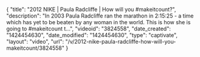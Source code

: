 {
    "title": "2012 NIKE | Paula Radcliffe | How will you #makeitcount?",
    "description": "In 2003 Paula Radcliffe ran the marathon in 2:15:25 - a time which has yet to be beaten by any woman in the world. This is how she is going to #makeitcount t...",
    "videoid": "3824558",
    "date_created": "1424454630",
    "date_modified": "1424454630",
    "type": "captivate",
    "layout": "video",
    "url": "\/v\/2012-nike-paula-radcliffe-how-will-you-makeitcount\/3824558"
}